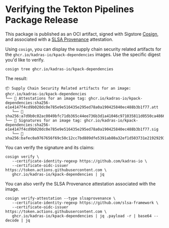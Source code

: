 # Verifying the Tekton Pipelines Package Release

This package is published as an OCI artifact, signed with Sigstore [Cosign](https://docs.sigstore.dev/cosign/overview), and associated with a [SLSA Provenance](https://slsa.dev/provenance) attestation.

Using `cosign`, you can display the supply chain security related artifacts for the `ghcr.io/kadras-io/kpack-dependencies` images. Use the specific digest you'd like to verify.

```shell
cosign tree ghcr.io/kadras-io/kpack-dependencies
```

The result:

```shell
📦 Supply Chain Security Related artifacts for an image: ghcr.io/kadras-io/kpack-dependencies
└── 💾 Attestations for an image tag: ghcr.io/kadras-io/kpack-dependencies:sha256-e1e4147f4cd9b020dc0e785e9e516435e295ed78a0a190425840ec488b3b1f77.att
   └── 🍒 sha256:a7d9b0c02ac0049bfc71db365c44ee736b3d1a41046c971035811d0550ca4866
└── 🔐 Signatures for an image tag: ghcr.io/kadras-io/kpack-dependencies:sha256-e1e4147f4cd9b020dc0e785e9e516435e295ed78a0a190425840ec488b3b1f77.sig
   └── 🍒 sha256:bafec0a9767656f69c50c12cc7bd889dfe5391ab80a32ef1d503731e21929293
```

You can verify the signature and its claims:

```shell
cosign verify \
   --certificate-identity-regexp https://github.com/kadras-io \
   --certificate-oidc-issuer https://token.actions.githubusercontent.com \
   ghcr.io/kadras-io/kpack-dependencies | jq
```

You can also verify the SLSA Provenance attestation associated with the image.

```shell
cosign verify-attestation --type slsaprovenance \
   --certificate-identity-regexp https://github.com/slsa-framework \
   --certificate-oidc-issuer https://token.actions.githubusercontent.com \
   ghcr.io/kadras-io/kpack-dependencies | jq .payload -r | base64 --decode | jq
```
